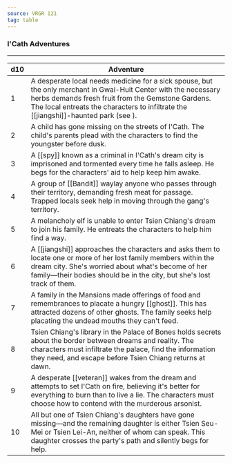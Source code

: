 ```yaml
---
source: VRGR 121
tag: table
---
```


### I'Cath Adventures
---
|d10|Adventure|
|----|------------|
|1|A desperate local needs medicine for a sick spouse, but the only merchant in Gwai-Huit Center with the necessary herbs demands fresh fruit from the Gemstone Gardens. The local entreats the characters to infiltrate the [[jiangshi]]-haunted park (see ).|
|2|A child has gone missing on the streets of I'Cath. The child's parents plead with the characters to find the youngster before dusk.|
|3|A [[spy]] known as a criminal in I'Cath's dream city is imprisoned and tormented every time he falls asleep. He begs for the characters' aid to help keep him awake.|
|4|A group of [[Bandit]] waylay anyone who passes through their territory, demanding fresh meat for passage. Trapped locals seek help in moving through the gang's territory.|
|5|A melancholy elf is unable to enter Tsien Chiang's dream to join his family. He entreats the characters to help him find a way.|
|6|A [[jiangshi]] approaches the characters and asks them to locate one or more of her lost family members within the dream city. She's worried about what's become of her family—their bodies should be in the city, but she's lost track of them.|
|7|A family in the Mansions made offerings of food and remembrances to placate a hungry [[ghost]]. This has attracted dozens of other ghosts. The family seeks help placating the undead mouths they can't feed.|
|8|Tsien Chiang's library in the Palace of Bones holds secrets about the border between dreams and reality. The characters must infiltrate the palace, find the information they need, and escape before Tsien Chiang returns at dawn.|
|9|A desperate [[veteran]] wakes from the dream and attempts to set I'Cath on fire, believing it's better for everything to burn than to live a lie. The characters must choose how to contend with the murderous arsonist.|
|10|All but one of Tsien Chiang's daughters have gone missing—and the remaining daughter is either Tsien Seu-Mei or Tsien Lei-An, neither of whom can speak. This daughter crosses the party's path and silently begs for help.|
